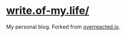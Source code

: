 # [write.of-my.life/](https://overreacted.io/)

My personal blog. Forked from [overreacted.io](https://github.com/gaearon/overreacted.io).
